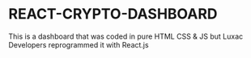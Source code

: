 # REACT-CRYPTO-DASHBOARD
 This is a dashboard that was coded in pure HTML CSS & JS but Luxac Developers reprogrammed it with React.js
